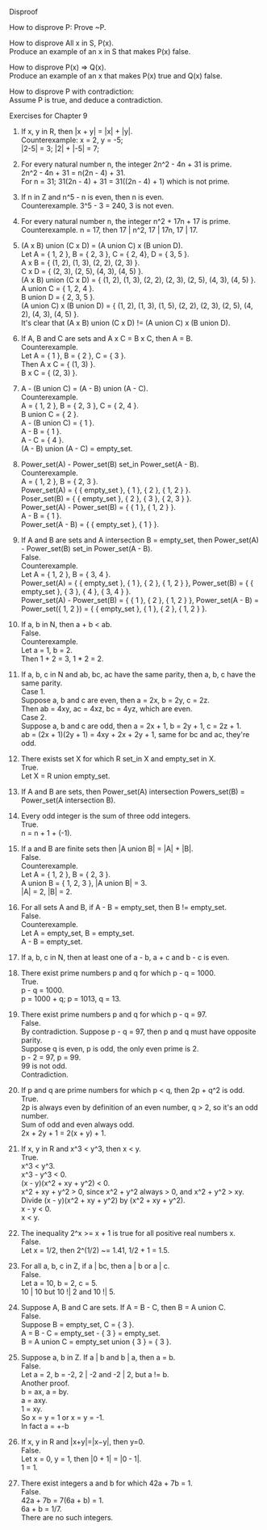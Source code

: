 Disproof

How to disprove P: Prove ~P.     


How to disprove All x in S, P(x).      
Produce an example of an x in S that makes P(x) false.     


How to disprove P(x) => Q(x).      
Produce an example of an x that makes P(x) true and Q(x) false.      


How to disprove P with contradiction:      
Assume P is true, and deduce a contradiction.      



Exercises for Chapter 9      


1. If x, y in R, then |x + y| = |x| + |y|.     
Counterexample: x = 2, y = -5;      
|2-5| = 3; |2| + |-5| = 7;      



2. For every natural number n, the integer 2n^2 - 4n + 31 is prime.      
2n^2 - 4n + 31 = n(2n - 4) + 31.      
For n = 31; 31(2n - 4) + 31 = 31((2n - 4) + 1) which is not prime.      



3. If n in Z and n^5 - n is even, then n is even.     
Counterexample. 3^5 - 3 = 240, 3 is not even.     


4. For every natural number n, the integer n^2 + 17n + 17 is prime.     
Counterexample. n = 17, then 17 | n^2, 17 | 17n, 17 | 17.      


5. (A x B) union (C x D) = (A union C) x (B union D).     
Let A = { 1, 2 }, B = { 2, 3 }, C = { 2, 4}, D = { 3, 5 }.      
A x B = { (1, 2), (1, 3), (2, 2), (2, 3) }.     
C x D = { (2, 3), (2, 5), (4, 3), (4, 5) }.      
(A x B) union (C x D) = { (1, 2), (1, 3), (2, 2), (2, 3), (2, 5), (4, 3), (4, 5) }.     
A union C = { 1, 2, 4 }.     
B union D = { 2, 3, 5 }.      
(A union C) x (B union D) = { (1, 2), (1, 3), (1, 5), (2, 2), (2, 3), (2, 5), (4, 2), (4, 3), (4, 5) }.     
It's clear that (A x B) union (C x D) != (A union C) x (B union D).     


7. If A, B and C are sets and A x C = B x C, then A = B.     
Counterexample.     
Let A = { 1 }, B = { 2 }, C = { 3 }.     
Then A x C = { (1, 3) }.     
B x C = { (2, 3) }.     



8. A - (B union C) = (A - B) union (A - C).     
Counterexample.      
A = { 1, 2 }, B = { 2, 3 }, C = { 2, 4 }.    
B union C = { 2 }.     
A - (B union C) = { 1 }.     
A - B = { 1 }.     
A - C = { 4 }.     
(A - B) union (A - C) = empty_set.    



9. Power_set(A) - Power_set(B) set_in Power_set(A - B).     
Counterexample.     
A = { 1, 2 }, B = { 2, 3 }.     
Power_set(A) = { { empty_set }, { 1 }, { 2 }, { 1, 2 } }.    
Poser_set(B) = { { empty_set }, { 2 }, { 3 }, { 2, 3 } }.     
Power_set(A) - Power_set(B) = { { 1 }, { 1, 2 } }.    
A - B = { 1 }.    
Power_set(A - B) = { { empty_set }, { 1 } }.     



10. If A and B are sets and A intersection B = empty_set, then Power_set(A) - Power_set(B) set_in Power_set(A - B).     
False.     
Counterexample.     
Let A = { 1, 2 }, B = { 3, 4 }.     
Power_set(A) = { { empty_set }, { 1 }, { 2 }, { 1, 2 } }, Power_set(B) = { { empty_set }, { 3 }, { 4 }, { 3, 4 } }.     
Power_set(A) - Power_set(B) = { { 1 }, { 2 }, { 1, 2 } }, Power_set(A - B) = Power_set({ 1, 2 }) = { { empty_set }, { 1 }, { 2 }, { 1, 2 } }.    



11. If a, b in N, then a + b < ab.     
False.     
Counterexample.     
Let a = 1, b = 2.     
Then 1 + 2 = 3, 1 * 2 = 2.     



12. If a, b, c in N and ab, bc, ac have the same parity, then a, b, c have the same parity.     
Case 1.      
Suppose a, b and c are even, then a = 2x, b = 2y, c = 2z.     
Then ab = 4xy, ac = 4xz, bc = 4yz, which are even.     
Case 2.      
Suppose a, b and c are odd, then a = 2x + 1, b = 2y + 1, c = 2z + 1.     
ab = (2x + 1)(2y + 1) = 4xy + 2x + 2y + 1, same for bc and ac, they're odd.     



13. There exists set X for which R set_in X and empty_set in X.     
True.     
Let X = R union empty_set.      



14. If A and B are sets, then Power_set(A) intersection Powers_set(B) = Power_set(A intersection B).      



15. Every odd integer is the sum of three odd integers.     
True.     
n = n + 1 + (-1).      



16. If a and B are finite sets then |A union B| = |A| + |B|.      
False.     
Counterexample.      
Let A = { 1, 2 }, B = { 2, 3 }.      
A union B = { 1, 2, 3 }, |A union B| = 3.      
|A| = 2, |B| = 2.     



17. For all sets A and B, if A - B = empty_set, then B != empty_set.      
False.      
Counterexample.      
Let A = empty_set, B = empty_set.      
A - B = empty_set.      



18. If a, b, c in N, then at least one of a - b, a + c and b - c is even.      



20. There exist prime numbers p and q for which p - q = 1000.     
True.     
p - q = 1000.     
p = 1000 + q;
p = 1013, q = 13.      


21. There exist prime numbers p and q for which p - q = 97.      
False.     
By contradiction. Suppose p - q = 97, then p and q must have opposite parity.     
Suppose q is even, p is odd, the only even prime is 2.     
p - 2 = 97, p = 99.     
99 is not odd.     
Contradiction.     



22. If p and q are prime numbers for which p < q, then 2p + q^2 is odd.     
True.     
2p is always even by definition of an even number, q > 2, so it's an odd number.    
Sum of odd and even always odd.     
2x + 2y + 1 = 2(x + y) + 1.     



23. If x, y in R and x^3 < y^3, then x < y.     
True.     
x^3 < y^3.      
x^3 - y^3 < 0.     
(x - y)(x^2 + xy + y^2) < 0.     
x^2 + xy + y^2 > 0, since x^2 + y^2 always > 0, and x^2 + y^2 > xy.     
Divide (x - y)(x^2 + xy + y^2) by (x^2 + xy + y^2).     
x - y < 0.     
x < y.     



24. The inequality 2^x >= x + 1 is true for all positive real numbers x.     
False.      
Let x = 1/2, then 2^(1/2) ~=  1.41, 1/2 + 1 = 1.5.     



25. For all a, b, c in Z, if a | bc, then a | b or a | c.     
False.     
Let a = 10, b = 2, c = 5.     
10 | 10 but 10 !| 2 and 10 !| 5.     



26. Suppose A, B and C are sets. If A = B - C, then B = A union C.     
False.     
Suppose B = empty_set, C = { 3 }.      
A = B - C = empty_set - { 3 } = empty_set.     
B = A union C = empty_set union { 3 } = { 3 }.     



28. Suppose a, b in Z. If a | b and b | a, then a = b.     
False.     
Let a = 2, b = -2, 2 | -2 and  -2 | 2, but a != b.     
Another proof.     
b = ax, a = by.     
a = axy.     
1 = xy.     
So x = y = 1 or x = y = -1.     
In fact a = +-b


29. If x, y in R and |x+y|=|x−y|, then y=0.  
False.     
Let x = 0, y = 1, then |0 + 1| = |0 - 1|.     
1 = 1.    



30. There exist integers a and b for which 42a + 7b = 1.     
False.     
42a + 7b = 7(6a + b) = 1.     
6a + b = 1/7.     
There are no such integers.     

